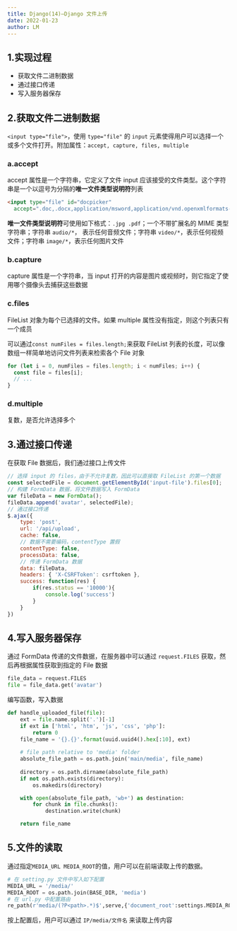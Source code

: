 ```yaml
---
title: Django(14)—Django 文件上传
date: 2022-01-23
author: LM
---
```


## 1.实现过程

- 获取文件二进制数据
- 通过接口传递
- 写入服务器保存

## 2.获取文件二进制数据

`<input type="file">`，使用 `type="file"` 的 `input` 元素使得用户可以选择一个或多个文件打开。附加属性：`accept, capture, files, multiple`

### a.accept

accept 属性是一个字符串，它定义了文件 input 应该接受的文件类型。这个字符串是一个以逗号为分隔的**唯一文件类型说明符**列表

```html
<input type="file" id="docpicker"
  accept=".doc,.docx,application/msword,application/vnd.openxmlformats-officedocument.wordprocessingml.document">
```

**唯一文件类型说明符**可使用如下格式：`.jpg .pdf`；一个不带扩展名的 MIME 类型字符串；字符串 `audio/*`， 表示任何音频文件；字符串 `video/*`，表示任何视频文件；字符串 `image/*`，表示任何图片文件

### b.capture

capture 属性是一个字符串，当 input 打开的内容是图片或视频时，则它指定了使用哪个摄像头去捕获这些数据

### c.files

FileList 对象为每个已选择的文件。如果 multiple 属性没有指定，则这个列表只有一个成员

 可以通过`const numFiles = files.length;`来获取 FileList 列表的长度，可以像数组一样简单地访问文件列表来检索各个 File 对象

```javascript
for (let i = 0, numFiles = files.length; i < numFiles; i++) {
  const file = files[i];
  // ...
}
```

### d.multiple

复数，是否允许选择多个

## 3.通过接口传递

在获取 File 数据后，我们通过接口上传文件

```javascript
// 选择 input 的 files，由于不允许复数，因此可以直接取 FileList 的第一个数据
const selectedFile = document.getElementById('input-file').files[0];
// 构建 FormData 数据，将文件数据写入 FormData
var fileData = new FormData();
fileData.append('avatar', selectedFile);
// 通过接口传递
$.ajax({
    type: 'post',
    url: '/api/upload',
    cache: false,
    // 数据不需要编码，contentType 置假
    contentType: false,
    processData: false,
    // 传递 FormData 数据
    data: fileData,
    headers: { 'X-CSRFToken': csrftoken },
    success: function(res) {
        if(res.status == '10000'){
            console.log('success')
        }
    }
})
```

## 4.写入服务器保存

通过 FormData 传递的文件数据，在服务器中可以通过 `request.FILES` 获取，然后再根据属性获取到指定的 File 数据

```python
file_data = request.FILES
file = file_data.get('avatar')
```

编写函数，写入数据

```python
def handle_uploaded_file(file):
    ext = file.name.split('.')[-1]
    if ext in ['html', 'htm', 'js', 'css', 'php']:
        return 0
    file_name = '{}.{}'.format(uuid.uuid4().hex[:10], ext)
 
    # file path relative to 'media' folder
    absolute_file_path = os.path.join('main/media', file_name)
 
    directory = os.path.dirname(absolute_file_path)
    if not os.path.exists(directory):
        os.makedirs(directory)

    with open(absolute_file_path, 'wb+') as destination:
        for chunk in file.chunks():
            destination.write(chunk)

    return file_name
```

## 5.文件的读取

通过指定`MEDIA_URL MEDIA_ROOT`的值，用户可以在前端读取上传的数据。

```python
# 在 setting.py 文件中写入如下配置
MEDIA_URL = '/media/'
MEDIA_ROOT = os.path.join(BASE_DIR, 'media')
# 在 url.py 中配置路由
re_path(r'media/(?P<path>.*)$',serve,{'document_root':settings.MEDIA_ROOT}),
```

按上配置后，用户可以通过 `IP/media/文件名` 来读取上传内容